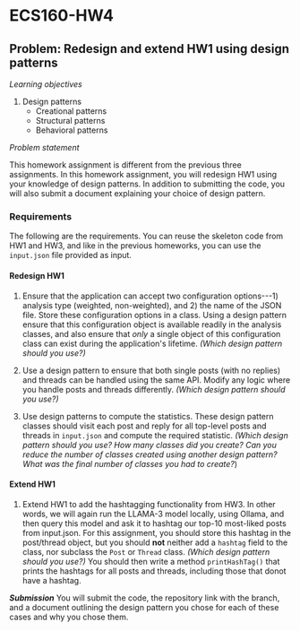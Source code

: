 # ECS160-HW4

## Problem: Redesign and extend HW1 using design patterns

_Learning objectives_
1. Design patterns
   - Creational patterns
   - Structural patterns
   - Behavioral patterns
  
_Problem statement_

This homework assignment is different from the previous three assignments.
In this homework assignment, you will redesign HW1 using your knowledge of design patterns. In addition to submitting the code, you will also submit a document explaining your choice of design pattern.

### Requirements
The following are the requirements. You can reuse the skeleton code from HW1 and HW3, and like in the previous
homeworks, you can use the `input.json` file provided as input.

#### Redesign HW1 
1. Ensure that the application can accept two configuration options---1) analysis type (weighted, non-weighted), and 2) the name of the JSON file. Store these configuration options in a class. Using a design pattern
ensure that this configuration object is available readily in the analysis classes, and also ensure that _only_ a single object of this configuration class can exist during the application's lifetime. _(Which design pattern
should you use?)_

2. Use a design pattern to ensure that both single posts (with no replies) and threads can be handled using the same API. Modify any logic where you handle posts and threads differently. _(Which design pattern should you
use?)_

3. Use design patterns to compute the statistics. These design pattern classes should visit each post and reply for all top-level posts and threads in `input.json` and compute the required statistic. _(Which design
pattern should you use? How many classes did you create? Can you reduce the number of classes created using another design pattern? What was the final number of classes you had to create?_)

#### Extend HW1

1. Extend HW1 to add the hashtagging functionality from HW3. In other words, we will again run the LLAMA-3 model locally, using Ollama, and then
query this model and ask it to hashtag our top-10 most-liked posts from input.json. For this assignment, you should store this hashtag in the post/thread object, but you should **not** neither add a `hashtag` field
to the class, nor subclass the `Post` or `Thread` class. _(Which design pattern should you use?)_ You should then write a method `printHashTag()` that prints the hashtags for all posts and threads, including those
that donot have a hashtag.

**_Submission_**
You will submit the code, the repository link with the branch, and a document outlining the design pattern you chose for each of these cases and why you chose them. 
